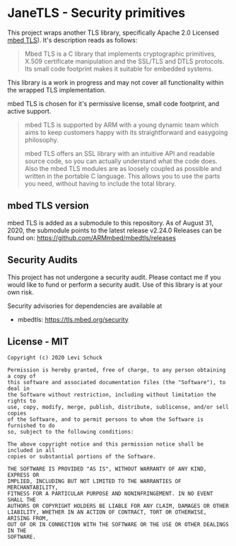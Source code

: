 # JaneTLS - Security primitives

This project wraps another TLS library, specifically Apache 2.0 Licensed
[mbed TLS](https://tls.mbed.org/)).
It's description reads as follows:

> Mbed TLS is a C library that implements cryptographic primitives,
> X.509 certificate manipulation and the SSL/TLS and DTLS protocols.
> Its small code footprint makes it suitable for embedded systems.

This library is a work in progress and may not cover all functionality within
the wrapped TLS implementation.

mbed TLS is chosen for it's permissive license, small code footprint, and
active support.

> mbed TLS is supported by ARM with a young dynamic team which aims to keep
> customers happy with its straightforward and easygoing philosophy.
>
> mbed TLS offers an SSL library with an intuitive API and readable source code,
> so you can actually understand what the code does.
> Also the mbed TLS modules are as loosely coupled as possible and written in
> the portable C language.
> This allows you to use the parts you need, without having to include the total
> library.

## mbed TLS version

mbed TLS is added as a submodule to this repository.
As of August 31, 2020, the submodule points to the latest release v2.24.0
Releases can be found on: https://github.com/ARMmbed/mbedtls/releases

## Security Audits

This project has not undergone a security audit.
Please contact me if you would like to fund or perform a security audit.
Use of this library is at your own risk.

Security advisories for dependencies are available at

* mbedtls: https://tls.mbed.org/security

## License - MIT

```
Copyright (c) 2020 Levi Schuck

Permission is hereby granted, free of charge, to any person obtaining a copy of
this software and associated documentation files (the "Software"), to deal in
the Software without restriction, including without limitation the rights to
use, copy, modify, merge, publish, distribute, sublicense, and/or sell copies
of the Software, and to permit persons to whom the Software is furnished to do
so, subject to the following conditions:

The above copyright notice and this permission notice shall be included in all
copies or substantial portions of the Software.

THE SOFTWARE IS PROVIDED "AS IS", WITHOUT WARRANTY OF ANY KIND, EXPRESS OR
IMPLIED, INCLUDING BUT NOT LIMITED TO THE WARRANTIES OF MERCHANTABILITY,
FITNESS FOR A PARTICULAR PURPOSE AND NONINFRINGEMENT. IN NO EVENT SHALL THE
AUTHORS OR COPYRIGHT HOLDERS BE LIABLE FOR ANY CLAIM, DAMAGES OR OTHER
LIABILITY, WHETHER IN AN ACTION OF CONTRACT, TORT OR OTHERWISE, ARISING FROM,
OUT OF OR IN CONNECTION WITH THE SOFTWARE OR THE USE OR OTHER DEALINGS IN THE
SOFTWARE.
```
